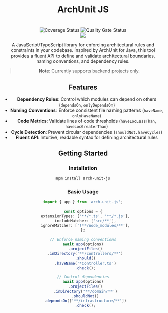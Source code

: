 <div align="center">
  <h1>ArchUnit JS<h1>
</div>

<div align="center">
  <img src='https://img.shields.io/badge/ESLint-configured-blue?logo=eslint' alt='Coverage Status' />
  <img src='https://img.shields.io/badge/Prettier-configured-ff69b4?logo=prettier' alt='Quality Gate Status' />
<div>

<div align="center">
  <img src="https://github.com/gftf2011/clean-node-todolist/blob/main/.github/images/background.png" />
</div>

A JavaScript/TypeScript library for enforcing architectural rules and constraints in your codebase. Inspired by ArchUnit for Java, this tool provides a fluent API to define and validate architectural boundaries, naming conventions, and dependency rules.

> **Note**: Currently supports backend projects only.

## Features

- **Dependency Rules**: Control which modules can depend on others (`dependsOn`, `onlyDependsOn`)
- **Naming Conventions**: Enforce consistent file naming patterns (`haveName`, `onlyHaveName`)
- **Code Metrics**: Validate lines of code thresholds (`haveLocLessThan`, `haveLocGreaterThan`)
- **Cycle Detection**: Prevent circular dependencies (`shouldNot.haveCycles`)
- **Fluent API**: Intuitive, readable syntax for defining architectural rules

## Getting Started

### Installation

```bash
npm install arch-unit-js
```

### Basic Usage

```typescript
import { app } from 'arch-unit-js';

const options = {
  extensionTypes: ['**/*.ts', '**/*.js'],
  includeMatcher: ['src/**'],
  ignoreMatcher: ['!**/node_modules/**'],
};

// Enforce naming conventions
await app(options)
  .projectFiles()
  .inDirectory('**/controllers/**')
  .should()
  .haveName('*Controller.ts')
  .check();

// Control dependencies
await app(options)
  .projectFiles()
  .inDirectory('**/domain/**')
  .shouldNot()
  .dependsOn(['**/infrastructure/**'])
  .check();
```
